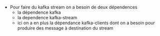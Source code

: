 
- Pour faire du kafka stream on a besoin de deux dépendences 
  - la dépendence kafka
  - la dependence kafka-stream
  - ici on a en plus la dépendance kafka-clients dont on a besoin pour produire des message à destination du stream
